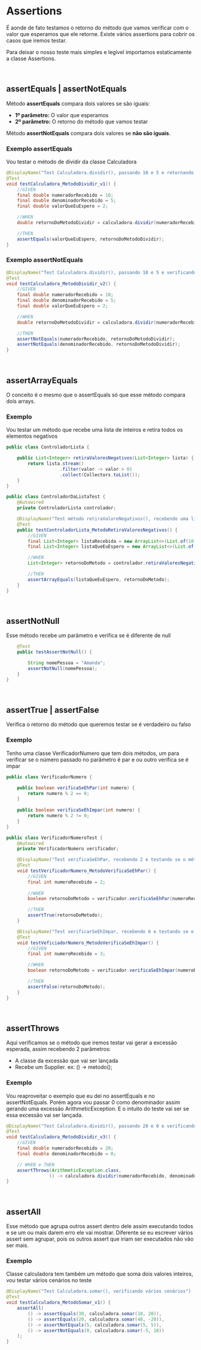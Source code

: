 # Assertions
É aonde de fato testamos o retorno do método que vamos verificar com o valor que esperamos que ele retorne. Existe vários assertions para cobrir os casos que iremos testar.

Para deixar o nosso teste mais simples e legível importamos estaticamente a classe Assertions.

<br> 

## assertEquals | assertNotEquals
Método **assertEquals** compara dois valores se são iguais:
- **1º parâmetro:** O valor que esperamos
- **2º parâmetro:** O retorno do método que vamos testar

Método **assertNotEquals** compara dois valores se **não são iguais**.

### Exemplo assertEquals
Vou testar o método de dividir da classe Calculadora
```java
@DisplayName("Test Calculadora.dividir(), passando 10 e 5 e retornando 2")
@Test
void testCalculadora_MetodoDividir_v1() {
    //GIVEN
    final double numeradorRecebido = 10;
    final double denominadorRecebido = 5;
    final double valorQueEuEspero = 2;

    //WHEN
    double retornoDoMetodoDividir = calculadora.dividir(numeradorRecebido, denominadorRecebido);

    //THEN
    assertEquals(valorQueEuEspero, retornoDoMetodoDividir);
}
```
### Exemplo assertNotEquals
```java
@DisplayName("Test Calculadora.dividir(), passando 10 e 5 e verificando se o retorno não é 10 e 5")
@Test
void testCalculadora_MetodoDividir_v2() {
    //GIVEN
    final double numeradorRecebido = 10;
    final double denominadorRecebido = 5;
    final double valorQueEuEspero = 2;

    //WHEN
    double retornoDoMetodoDividir = calculadora.dividir(numeradorRecebido, denominadorRecebido);

    //THEN
    assertNotEquals(numeradorRecebido, retornoDoMetodoDividir);
    assertNotEquals(denominadorRecebido, retornoDoMetodoDividir);
}
```

<br>

## assertArrayEquals
O conceito é o mesmo que o assertEquals só que esse método compara dois arrays.

### Exemplo
Vou testar um método que recebe uma lista de inteiros e retira todos os elementos negativos

```java
public class ControladorLista {

    public List<Integer> retiraValoresNegativos(List<Integer> lista) {
        return lista.stream()
                    .filter(valor -> valor > 0)
                    .collect(Collectors.toList());
    }
}
```
```java
public class ControladorDaListaTest {
    @Autowired
    private ControladorLista controlador;

    @DisplayName("Test método retiraValoreNegativos(), recebendo uma lista e retirando os inteiros negativos")
    @Test
    public testControladorLista_MetodoRetiraValoresNegativos() {
        //GIVEN
        final List<Integer> listaRecebida = new ArrayList<>(List.of(10, 5, -1, -19);
        final List<Integer> listaQueEuEspero = new ArrayList<>(List.of(10, 5));

        //WHEN
        List<Integer> retornoDoMetodo = controlador.retiraValoresNegativos(listaRecebida);

        //THEN
        assertArrayEquals(listaQueEuEspero, retornoDoMetodo);
    }
}
```
<br>

## assertNotNull
Esse método recebe um parâmetro e verifica se é diferente de null  

```java
    @Test
    public testAssertNotNull() {

        String nomePessoa = "Amanda";
        assertNotNull(nomePessoa);
    }
}
```

<br>

## assertTrue | assertFalse
Verifica o retorno do método que queremos testar se é verdadeiro ou falso

### Exemplo 
Tenho uma classe VerificadorNumero que tem dois métodos, um para verificar se o número passado no parâmetro é par e ou outro verifica se é impar

```java
public class VerificadorNumero {

    public boolean verificaSeEhPar(int numero) {
        return numero % 2 == 0;
    }
    
    public boolean verificaSeEhImpar(int numero) {
        return numero % 2 != 0;
    }
}
```
```java
public class VerificadorNumeroTest {
    @Autowired
    private VerificadorNumero verificador;

    @DisplayName("Test verificaSeEhPar, recebendo 2 e testando se o método retorna true")
    @Test
    void testVerificadorNumero_MetodoVerificaSeEhPar() {
        //GIVEN
        final int numeroRecebido = 2;
    
        //WHEN
        boolean retornoDoMetodo = verificador.verificaSeEhPar(numeroRecebido);

        //THEN
        assertTrue(retornoDoMetodo);
    }

    @DisplayName("Test verificarSeEhImpar, recebendo 6 e testando se o método retorna false")
    @Test
    void testVeficiadorNumero_MetodoVerificaSeEhImpar() {
        //GIVEN
        final int numeroRecebido = 3;

        //WHEN
        boolean retornoDoMetodo = verificador.verificaSeEhImpar(numeroRecebido);

        //THEN
        assertFalse(retornoDoMetodo);
    }
}
```
<br>

## assertThrows

Aqui verificamos se o método que iremos testar vai gerar a excessão esperada, assim recebendo 2 parâmetros: 
- A classe da excessão que vai ser lançada
- Recebe um Supplier. ex: () -> metodo();

### Exemplo
Vou reaproveitar o exemplo que eu dei no assertEquals e no assertNotEquals. Porém agora vou passar 0 como denominador assim gerando uma excessão ArithmeticException.
E o intuito do teste vai ser se essa excessão vai ser lançada.

```java
@DisplayName("Test Calculadora.dividir(), passando 20 e 0 e verificando se é lançada excessao")
@Test
void testCalculadora_MetodoDividir_v3() {
    //GIVEN
    final double numeradorRecebido = 20;
    final double denominadorRecebido = 0;

    // WHEN e THEN
    assertThrows(ArithmeticException.class,
                () -> calculadora.dividir(numeradorRecebido, denominadorRecebido));
}
```
<br>

## assertAll
Esse método que agrupa outros assert dentro dele assim executando todos e se um ou mais darem erro ele vai mostrar. Diferente se eu escrever vários assert sem agrupar, 
pois os outros assert que iriam ser executados não vão ser mais.

### Exemplo
Classe calculadora tem também um método que soma dois valores inteiros, vou testar vários cenários no teste

```java
@DisplayName("Test Calculadora.somar(), verificando vários cenários")
@Test
void testCalculadora_MetodoSomar_v1() {
    assertAll(
        () -> assertEquals(30, calculadora.somar(10, 20)),
        () -> assertEquals(20, calculadora.somar(40, -20)),
        () -> assertNotEquals(5, calculadora.somar(5, 5)),
        () -> assertNotEquals(0, calculadora.somar(-5, 10))
    );
}
```

    
